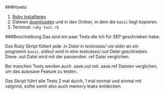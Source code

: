###Howto

1. [Ruby installieren](https://www.ruby-lang.org/de/documentation/installation/)
2. Dateien [downloaden](https://github.com/flo-l/sep-tests/archive/master.zip) und in den Ordner, in dem die `basic` liegt kopieren.
2. Terminal: `ruby test.rb`

###Beschreibung
Das sind ein paar Tests die ich für SEP geschrieben habe.

Das Ruby Skript füttert jede *.in Datei in testcases/ via stdin an ein programm `basic`.
stdout wird in eine testcases/*.out Datei geschrieben. Diese .out Datei wird mit der passenden .ref Datei
verglichen.

Bei manchen Tests werden auch .save.out mit .save.ref Dateien verglichen, um das autosave Feature zu
testen.

Das Skript führt alle Tests 2 mal durch, 1 mal normal und einmal mit valgrind, sollte somit also auch
memory leaks entdecken.
